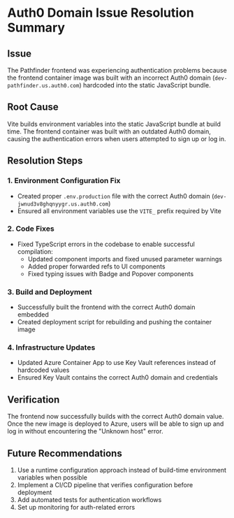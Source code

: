 # Auth0 Domain Issue Resolution Summary

## Issue
The Pathfinder frontend was experiencing authentication problems because the frontend container image was built with an incorrect Auth0 domain (`dev-pathfinder.us.auth0.com`) hardcoded into the static JavaScript bundle.

## Root Cause
Vite builds environment variables into the static JavaScript bundle at build time. The frontend container was built with an outdated Auth0 domain, causing the authentication errors when users attempted to sign up or log in.

## Resolution Steps

### 1. Environment Configuration Fix
- Created proper `.env.production` file with the correct Auth0 domain (`dev-jwnud3v8ghqnyygr.us.auth0.com`)
- Ensured all environment variables use the `VITE_` prefix required by Vite

### 2. Code Fixes
- Fixed TypeScript errors in the codebase to enable successful compilation:
  - Updated component imports and fixed unused parameter warnings
  - Added proper forwarded refs to UI components
  - Fixed typing issues with Badge and Popover components

### 3. Build and Deployment
- Successfully built the frontend with the correct Auth0 domain embedded
- Created deployment script for rebuilding and pushing the container image

### 4. Infrastructure Updates
- Updated Azure Container App to use Key Vault references instead of hardcoded values
- Ensured Key Vault contains the correct Auth0 domain and credentials

## Verification
The frontend now successfully builds with the correct Auth0 domain value. Once the new image is deployed to Azure, users will be able to sign up and log in without encountering the "Unknown host" error.

## Future Recommendations
1. Use a runtime configuration approach instead of build-time environment variables when possible
2. Implement a CI/CD pipeline that verifies configuration before deployment
3. Add automated tests for authentication workflows
4. Set up monitoring for auth-related errors
